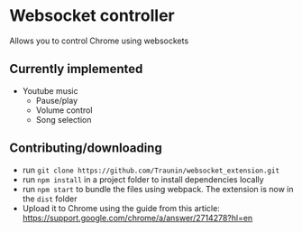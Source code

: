 # Websocket controller
Allows you to control Chrome using websockets
## Currently implemented
* Youtube music
    * Pause/play
    * Volume control
    * Song selection
## Contributing/downloading
* run `git clone https://github.com/Traunin/websocket_extension.git`
* run `npm install` in a project folder to install dependencies locally
* run `npm start` to bundle the files using webpack. The extension is now in the `dist` folder
* Upload it to Chrome using the guide from this article: https://support.google.com/chrome/a/answer/2714278?hl=en
